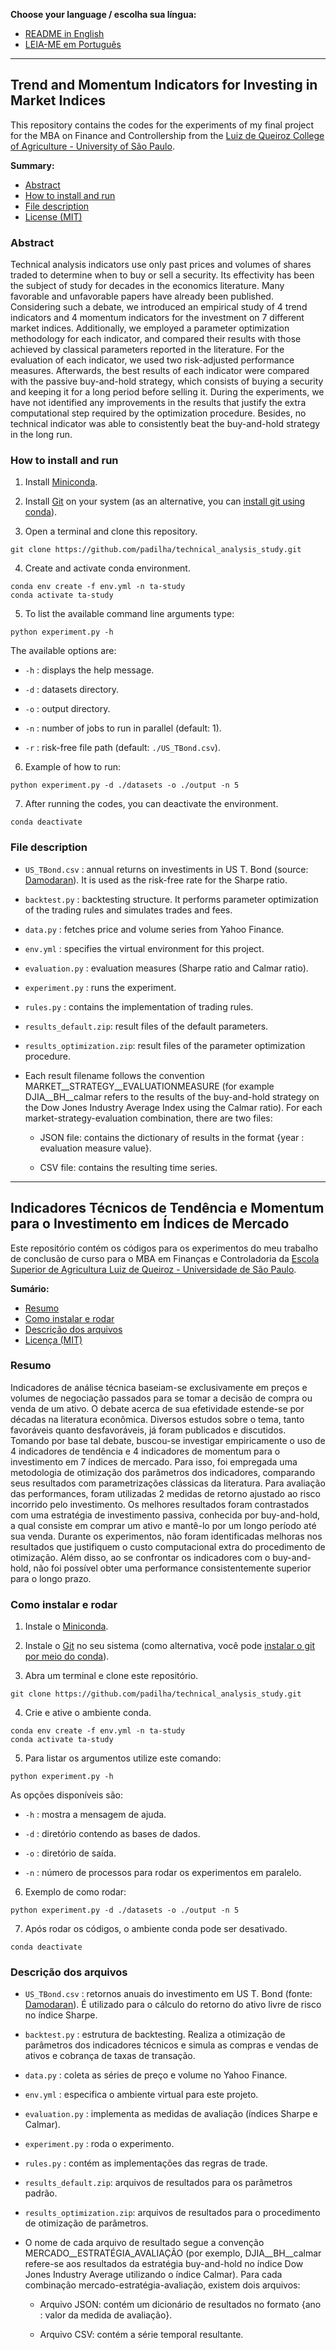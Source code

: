 __Choose your language / escolha sua língua:__
* [README in English](#trend-and-momentum-indicators-for-investing-in-market-indices)
* [LEIA-ME em Português](#indicadores-técnicos-de-tendência-e-momentum-para-o-investimento-em-índices-de-mercado)

---------------------------------------

## Trend and Momentum Indicators for Investing in Market Indices

This repository contains the codes for the experiments of my final project for the MBA on Finance and Controllership from the [Luiz de Queiroz College of Agriculture - University of São Paulo](http://www.en.esalq.usp.br/).

__Summary:__
* [Abstract](#abstract)
* [How to install and run](#how-to-install-and-run)
* [File description](#file-description)
* [License (MIT)](LICENSE.txt)

### Abstract

Technical analysis indicators use only past prices and volumes of shares traded to determine when to buy or sell a security. Its effectivity has been the subject of study for decades in the economics literature. Many favorable and unfavorable papers have already been published. Considering such a debate, we introduced an empirical study of 4 trend indicators and 4 momentum indicators for the investment on 7 different market indices. Additionally, we employed a parameter optimization methodology for each indicator, and compared their results with those achieved by classical parameters reported in the literature. For the evaluation of each indicator, we used two risk-adjusted performance measures. Afterwards, the best results of each indicator were compared with the passive buy-and-hold strategy, which consists of buying a security and keeping it for a long period before selling it. During the experiments, we have not identified any improvements in the results that justify the extra computational step required by the optimization procedure. Besides, no technical indicator was able to consistently beat the buy-and-hold strategy in the long run.

### How to install and run

1. Install [Miniconda](https://docs.conda.io/en/latest/miniconda.html).

2. Install [Git](https://git-scm.com/book/en/v2/Getting-Started-Installing-Git) on your system (as an alternative, you can [install git using conda](https://anaconda.org/anaconda/git)).

3. Open a terminal and clone this repository.

```
git clone https://github.com/padilha/technical_analysis_study.git
```

4. Create and activate conda environment.

```
conda env create -f env.yml -n ta-study
conda activate ta-study
```

5. To list the available command line arguments type:

```
python experiment.py -h
```

The available options are:

* ```-h``` : displays the help message.

* ```-d``` : datasets directory.

* ```-o``` : output directory.

* ```-n``` : number of jobs to run in parallel (default: 1).

* ```-r``` : risk-free file path (default: ```./US_TBond.csv```).

6. Example of how to run:

```
python experiment.py -d ./datasets -o ./output -n 5
```

7. After running the codes, you can deactivate the environment.

```
conda deactivate
```

### File description

* ```US_TBond.csv``` : annual returns on investiments in US T. Bond (source: [Damodaran](https://pages.stern.nyu.edu/~adamodar/New_Home_Page/datafile/histretSP.html)). It is used as the risk-free rate for the Sharpe ratio.

* ```backtest.py``` : backtesting structure. It performs parameter optimization of the trading rules and simulates trades and fees.

* ```data.py``` : fetches price and volume series from Yahoo Finance.

* ```env.yml``` : specifies the virtual environment for this project.

* ```evaluation.py``` : evaluation measures (Sharpe ratio and Calmar ratio).

* ```experiment.py``` : runs the experiment.

* ```rules.py``` : contains the implementation of trading rules.

* ```results_default.zip```: result files of the default parameters.

* ```results_optimization.zip```: result files of the parameter optimization procedure.

* Each result filename follows the convention MARKET__STRATEGY__EVALUATIONMEASURE (for example DJIA__BH__calmar refers to the results of the buy-and-hold strategy on the Dow Jones Industry Average Index using the Calmar ratio). For each market-strategy-evaluation combination, there are two files:
    * JSON file: contains the dictionary of results in the format {year : evaluation measure value}.

    * CSV file: contains the resulting time series.

---------------------------------------

## Indicadores Técnicos de Tendência e Momentum para o Investimento em Índices de Mercado

Este repositório contém os códigos para os experimentos do meu trabalho de conclusão de curso para o MBA em Finanças e Controladoria da [Escola Superior de Agricultura Luiz de Queiroz - Universidade de São Paulo](http://www.esalq.usp.br/).

__Sumário:__
* [Resumo](#resumo)
* [Como instalar e rodar](#como-instalar-e-rodar)
* [Descrição dos arquivos](#descrição-dos-arquivos)
* [Licença (MIT)](LICENSE.txt)

### Resumo

Indicadores de análise técnica baseiam-se exclusivamente em preços e volumes de negociação passados para se tomar a decisão de compra ou venda de um ativo. O debate acerca de sua efetividade estende-se por décadas na literatura econômica. Diversos estudos sobre o tema, tanto favoráveis quanto desfavoráveis, já foram publicados e discutidos. Tomando por base tal debate, buscou-se investigar empiricamente o uso de 4 indicadores de tendência e 4 indicadores de momentum para o investimento em 7 índices de mercado. Para isso, foi empregada uma metodologia de otimização dos parâmetros dos indicadores, comparando seus resultados com parametrizações clássicas da literatura. Para avaliação das performances, foram utilizadas 2 medidas de retorno ajustado ao risco incorrido pelo investimento. Os melhores resultados foram contrastados com uma estratégia de investimento passiva, conhecida por buy-and-hold, a qual consiste em comprar um ativo e mantê-lo por um longo período até sua venda. Durante os experimentos, não foram identificadas melhoras nos resultados que justifiquem o custo computacional extra do procedimento de otimização. Além disso, ao se confrontar os indicadores com o buy-and-hold, não foi possível obter uma performance consistentemente superior para o longo prazo.

### Como instalar e rodar

1. Instale o [Miniconda](https://docs.conda.io/en/latest/miniconda.html).

2. Instale o [Git](https://git-scm.com/book/pt-br/v2/Come%C3%A7ando-Instalando-o-Git) no seu sistema (como alternativa, você pode [instalar o git por meio do conda](https://anaconda.org/anaconda/git)).

3. Abra um terminal e clone este repositório.

```
git clone https://github.com/padilha/technical_analysis_study.git
```

4. Crie e ative o ambiente conda.

```
conda env create -f env.yml -n ta-study
conda activate ta-study
```

5. Para listar os argumentos utilize este comando:

```
python experiment.py -h
```

As opções disponíveis são:

* ```-h``` : mostra a mensagem de ajuda.

* ```-d``` : diretório contendo as bases de dados.

* ```-o``` : diretório de saída.

* ```-n``` : número de processos para rodar os experimentos em paralelo.

6. Exemplo de como rodar:

```
python experiment.py -d ./datasets -o ./output -n 5
```

7. Após rodar os códigos, o ambiente conda pode ser desativado.

```
conda deactivate
```

### Descrição dos arquivos

* ```US_TBond.csv``` : retornos anuais do investimento em US T. Bond (fonte: [Damodaran](https://pages.stern.nyu.edu/~adamodar/New_Home_Page/datafile/histretSP.html)). É utilizado para o cálculo do retorno do ativo livre de risco no índice Sharpe.

* ```backtest.py``` : estrutura de backtesting. Realiza a otimização de parâmetros dos indicadores técnicos e simula as compras e vendas de ativos e cobrança de taxas de transação.

* ```data.py``` : coleta as séries de preço e volume no Yahoo Finance.

* ```env.yml``` : especifica o ambiente virtual para este projeto.

* ```evaluation.py``` : implementa as medidas de avaliação (índices Sharpe e Calmar).

* ```experiment.py``` : roda o experimento.

* ```rules.py``` : contém as implementações das regras de trade.

* ```results_default.zip```: arquivos de resultados para os parâmetros padrão.

* ```results_optimization.zip```: arquivos de resultados para o procedimento de otimização de parâmetros.

* O nome de cada arquivo de resultado segue a convenção MERCADO__ESTRATÉGIA_AVALIAÇÃO (por exemplo, DJIA__BH__calmar refere-se aos resultados da estratégia buy-and-hold no índice Dow Jones Industry Average utilizando o índice Calmar). Para cada combinação mercado-estratégia-avaliação, existem dois arquivos:
    * Arquivo JSON: contém um dicionário de resultados no formato {ano : valor da medida de avaliação}.

    * Arquivo CSV: contém a série temporal resultante.